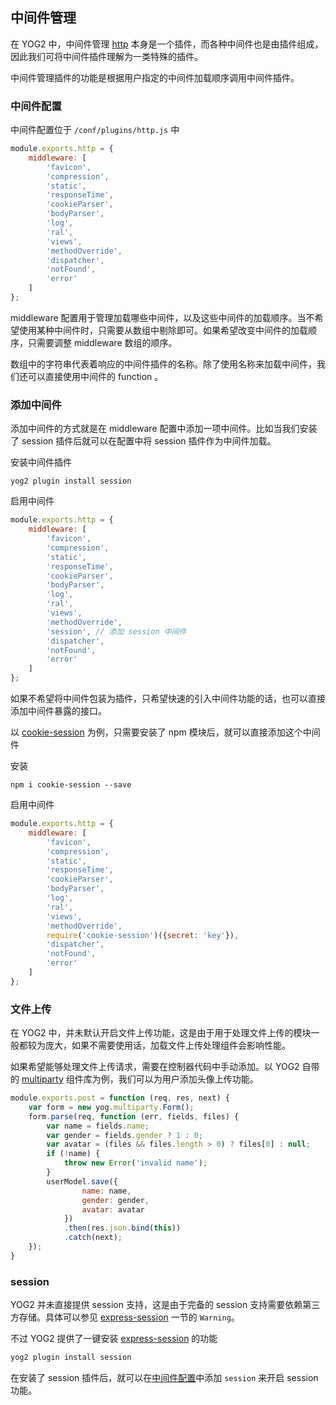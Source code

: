 ---
---

## 中间件管理

在 YOG2 中，中间件管理 [http](https://github.com/fex-team/yog2-kernel/tree/master/plugins/http) 本身是一个插件，而各种中间件也是由插件组成，因此我们可将中间件插件理解为一类特殊的插件。

中间件管理插件的功能是根据用户指定的中间件加载顺序调用中间件插件。

### 中间件配置

中间件配置位于 `/conf/plugins/http.js` 中

```javascript
module.exports.http = {
    middleware: [
        'favicon',
        'compression',
        'static',
        'responseTime',
        'cookieParser',
        'bodyParser',
        'log',
        'ral',
        'views',
        'methodOverride',
        'dispatcher',
        'notFound',
        'error'
    ]
};
```

middleware 配置用于管理加载哪些中间件，以及这些中间件的加载顺序。当不希望使用某种中间件时，只需要从数组中剔除即可。如果希望改变中间件的加载顺序，只需要调整 middleware 数组的顺序。

数组中的字符串代表着响应的中间件插件的名称。除了使用名称来加载中间件，我们还可以直接使用中间件的 function 。

### 添加中间件

添加中间件的方式就是在 middleware 配置中添加一项中间件。比如当我们安装了 session 插件后就可以在配置中将 session 插件作为中间件加载。


安装中间件插件

```
yog2 plugin install session
```

启用中间件

```javascript
module.exports.http = {
    middleware: [
        'favicon',
        'compression',
        'static',
        'responseTime',
        'cookieParser',
        'bodyParser',
        'log',
        'ral',
        'views',
        'methodOverride',
        'session', // 添加 session 中间件
        'dispatcher',
        'notFound',
        'error'
    ]
};
```

如果不希望将中间件包装为插件，只希望快速的引入中间件功能的话，也可以直接添加中间件暴露的接口。

以 [cookie-session](https://github.com/expressjs/cookie-session) 为例，只需要安装了 npm 模块后，就可以直接添加这个中间件

安装

```
npm i cookie-session --save
```

启用中间件

```javascript
module.exports.http = {
    middleware: [
        'favicon',
        'compression',
        'static',
        'responseTime',
        'cookieParser',
        'bodyParser',
        'log',
        'ral',
        'views',
        'methodOverride',
        require('cookie-session')({secret: 'key'}),
        'dispatcher',
        'notFound',
        'error'
    ]
};
```

### 文件上传

在 YOG2 中，并未默认开启文件上传功能，这是由于用于处理文件上传的模块一般都较为庞大，如果不需要使用话，加载文件上传处理组件会影响性能。

如果希望能够处理文件上传请求，需要在控制器代码中手动添加。以 YOG2 自带的 [multiparty](https://github.com/andrewrk/node-multiparty/) 组件库为例，我们可以为用户添加头像上传功能。

```javascript
module.exports.post = function (req, res, next) {
    var form = new yog.multiparty.Form();
    form.parse(req, function (err, fields, files) {
        var name = fields.name;
        var gender = fields.gender ? 1 : 0;
        var avatar = (files && files.length > 0) ? files[0] : null;
        if (!name) {
            throw new Error('invalid name');
        }
        userModel.save({
                name: name,
                gender: gender,
                avatar: avatar
            })
            .then(res.json.bind(this))
            .catch(next);
    });
}
```

### session

YOG2 并未直接提供 session 支持，这是由于完备的 session 支持需要依赖第三方存储。具体可以参见 [express-session](https://github.com/expressjs/session#sessionoptions) 一节的 `Warning`。

不过 YOG2 提供了一键安装  [express-session](https://github.com/expressjs/session) 的功能

```bash
yog2 plugin install session
```

在安装了 session 插件后，就可以在[中间件配置](#添加中间件)中添加 `session` 来开启 session 功能。
